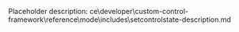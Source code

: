 Placeholder description: ce\developer\custom-control-framework\reference\mode\includes\setcontrolstate-description.md